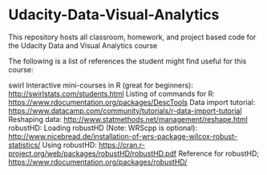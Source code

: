 # Udacity-Data-Visual-Analytics
This repository hosts all classroom, homework, and project based code for the Udacity Data and Visual Analytics course

The following is a list of references the student might find useful for this course:
 
swirl Interactive mini-courses in R (great for beginners):
  http://swirlstats.com/students.html
Listing of commands for R:
  https://www.rdocumentation.org/packages/DescTools
Data import tutorial:
  https://www.datacamp.com/community/tutorials/r-data-import-tutorial
Reshaping data:
  http://www.statmethods.net/management/reshape.html
robustHD:
  Loading robustHD (Note: WRScpp is optional):  http://www.nicebread.de/installation-of-wrs-package-wilcox-robust-statistics/
  Using robustHD:  https://cran.r-project.org/web/packages/robustHD/robustHD.pdf
  Reference for robustHD;  https://www.rdocumentation.org/packages/robustHD/